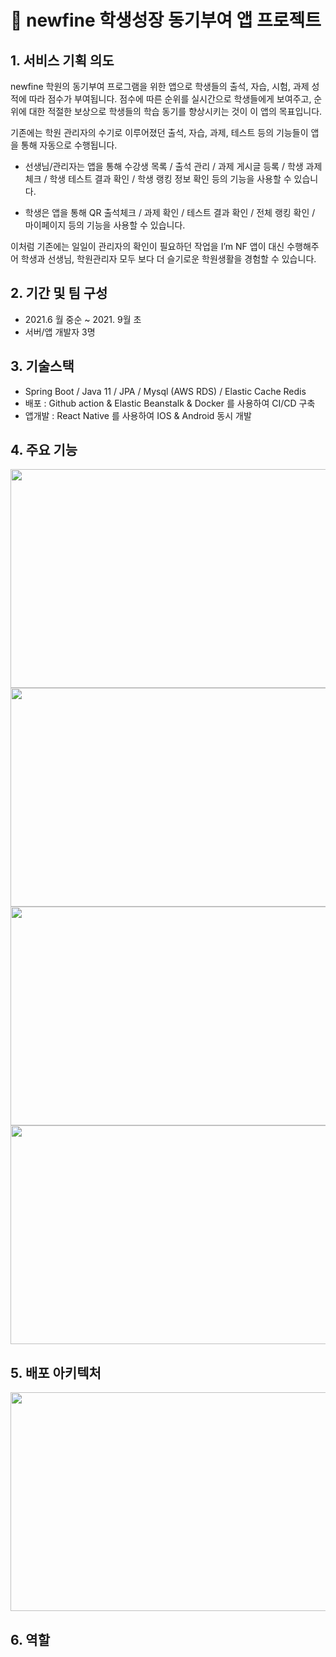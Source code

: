 # 🏫 newfine 학생성장 동기부여 앱 프로젝트

## 1. 서비스 기획 의도

newfine 학원의 동기부여 프로그램을 위한 앱으로 학생들의 출석, 자습, 시험, 과제 성적에 따라 점수가 부여됩니다. 점수에 따른 순위를 실시간으로 학생들에게 보여주고, 순위에 대한 적절한 보상으로 학생들의 학습 동기를 향상시키는 것이 이 앱의 목표입니다. 

기존에는 학원 관리자의 수기로 이루어졌던 출석, 자습, 과제, 테스트 등의 기능들이 앱을 통해 자동으로 수행됩니다. 

- 선생님/관리자는 앱을 통해 수강생 목록 / 출석 관리 / 과제 게시글 등록 / 학생 과제 체크 / 학생 테스트 결과 확인 / 학생 랭킹 정보 확인 등의 기능을 사용할 수 있습니다.

- 학생은 앱을 통해 QR 출석체크 / 과제 확인 / 테스트 결과 확인 / 전체 랭킹 확인 / 마이페이지 등의 기능을 사용할 수 있습니다.

이처럼 기존에는 일일이 관리자의 확인이 필요하던 작업을 I’m NF 앱이 대신 수행해주어 학생과 선생님, 학원관리자 모두 보다 더 슬기로운 학원생활을 경험할 수 있습니다.

## 2. 기간 및 팀 구성

- 2021.6 월 중순  ~ 2021. 9월 초
- 서버/앱 개발자 3명

## 3. 기술스택

- Spring Boot / Java 11 / JPA / Mysql (AWS RDS) / Elastic Cache Redis
- 배포 : Github action & Elastic Beanstalk & Docker 를 사용하여 CI/CD 구축
- 앱개발 : React Native 를 사용하여 IOS & Android 동시 개발

## 4. 주요 기능
<img src="https://user-images.githubusercontent.com/60255575/190112933-204d4d05-2d6e-4bd4-8c71-8ed846d79d33.jpg"  width="650" height="350"/>
<img src="https://user-images.githubusercontent.com/60255575/190112948-34672419-0a26-497f-b5ba-755c3df1e186.jpg"  width="650" height="350"/>
<img src="https://user-images.githubusercontent.com/60255575/190112963-7fba8cd8-e79a-45b9-bc08-489b25b9c73b.jpg"  width="650" height="350"/>
<img src="https://user-images.githubusercontent.com/60255575/190112968-d4ab006d-32f0-4732-ab86-d690c891675b.jpg"  width="650" height="350"/>

## 5. 배포 아키텍처
<img src="https://user-images.githubusercontent.com/60255575/190094175-b3880897-1cda-4552-8784-be07192f4d32.png"  width="650" height="350"/>

## 6. 역할
